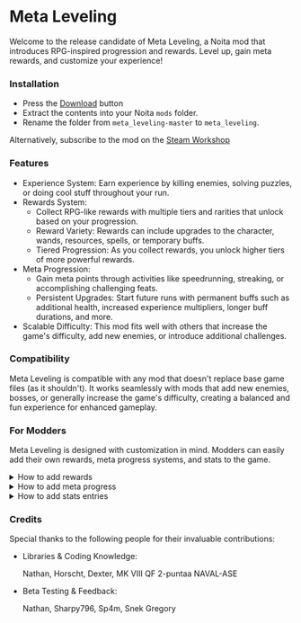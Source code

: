 # Meta Leveling

Welcome to the release candidate of Meta Leveling, a Noita mod that introduces RPG-inspired progression and rewards. Level up, gain meta rewards, and customize your experience!

### Installation

- Press the [Download](https://github.com/lamia-zamia/meta_leveling/archive/refs/heads/master.zip) button
- Extract the contents into your Noita `mods` folder.
- Rename the folder from `meta_leveling-master` to `meta_leveling`.

Alternatively, subscribe to the mod on the [Steam Workshop](https://steamcommunity.com/sharedfiles/filedetails/?id=3323230586)

### Features

- Experience System: Earn experience by killing enemies, solving puzzles, or doing cool stuff throughout your run.
- Rewards System:
  - Collect RPG-like rewards with multiple tiers and rarities that unlock based on your progression.
  - Reward Variety: Rewards can include upgrades to the character, wands, resources, spells, or temporary buffs.
  - Tiered Progression: As you collect rewards, you unlock higher tiers of more powerful rewards.
- Meta Progression:
  - Gain meta points through activities like speedrunning, streaking, or accomplishing challenging feats.
  - Persistent Upgrades: Start future runs with permanent buffs such as additional health, increased experience multipliers, longer buff durations, and more.
- Scalable Difficulty: This mod fits well with others that increase the game's difficulty, add new enemies, or introduce additional challenges.

### Compatibility

Meta Leveling is compatible with any mod that doesn't replace base game files (as it shouldn't). It works seamlessly with mods that add new enemies, bosses, or generally increase the game's difficulty, creating a balanced and fun experience for enhanced gameplay.

### For Modders
Meta Leveling is designed with customization in mind. Modders can easily add their own rewards, meta progress systems, and stats to the game.
<details><summary>How to add rewards</summary>

- Append your rewards to the following file: 
[mods/meta_leveling/files/for_modders/rewards_append.lua](files/for_modders/rewards_append.lua)
- For more details on the reward structure, refer to: [mods/meta_leveling/files/scripts/classes/private/rewards.lua](files/scripts/classes/private/rewards.lua)
- Example rewards can be found [here](files/scripts/rewards)

</details><details>  <summary>How to add meta progress</summary>

- Append your meta progress to this file:
  [mods/meta_leveling/files/for_modders/progress_appends.lua](files/for_modders/progress_appends.lua)
- Learn more about the progress structure [here](files/scripts/classes/private/meta.lua)
- Example meta progress can be seen [here](files/scripts/progress/progress_default.lua)
</details>
<details>
  <summary>How to add stats entries</summary>

- Append your stats entries to this file:
  [mods/meta_leveling/files/for_modders/stats_append.lua](files/for_modders/stats_append.lua)
- Detailed stats structure can be found [here](files/scripts/classes/private/stats.lua)
- Example stats entries are available [here](files/scripts/stats/stats_list.lua)
</details>

### Credits
Special thanks to the following people for their invaluable contributions:
- Libraries & Coding Knowledge:
  
  Nathan, Horscht, Dexter, MK VIII QF 2-puntaa NAVAL-ASE
- Beta Testing & Feedback:

  Nathan, Sharpy796, Sp4m, Snek Gregory